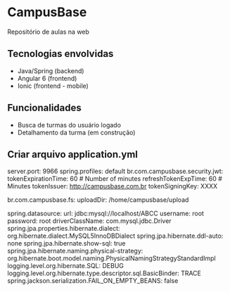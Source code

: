 # CampusBase
Repositório de aulas na web

## Tecnologias envolvidas
* Java/Spring (backend)
* Angular 6 (frontend)
* Ionic (frontend - mobile)

## Funcionalidades
* Busca de turmas do usuário logado
* Detalhamento da turma (em construção)


## Criar arquivo application.yml

server.port: 9966
spring.profiles: default
br.com.campusbase.security.jwt:
  tokenExpirationTime: 60 # Number of minutes
  refreshTokenExpTime: 60 # Minutes
  tokenIssuer: http://campusbase.com.br
  tokenSigningKey: XXXX
  
br.com.campusbase.fs:
    uploadDir: /home/campusbase/upload
  
spring.datasource:
  url: jdbc:mysql://localhost/ABCC
  username: root
  password: root
  driverClassName: com.mysql.jdbc.Driver
spring.jpa.properties.hibernate.dialect: org.hibernate.dialect.MySQL5InnoDBDialect
spring.jpa.hibernate.ddl-auto: none
spring.jpa.hibernate.show-sql: true
spring.jpa.hibernate.naming.physical-strategy: org.hibernate.boot.model.naming.PhysicalNamingStrategyStandardImpl
logging.level.org.hibernate.SQL: DEBUG
logging.level.org.hibernate.type.descriptor.sql.BasicBinder: TRACE
spring.jackson.serialization.FAIL_ON_EMPTY_BEANS: false

